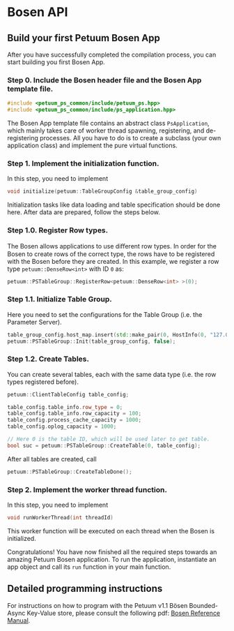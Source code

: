 # Bosen API

## Build your first Petuum Bosen App
After you have successfully completed the compilation process, you can start building you first Bosen App.

### Step 0. Include the Bosen header file and the Bosen App template file.

```cpp
#include <petuum_ps_common/include/petuum_ps.hpp>
#include <petuum_ps_common/include/ps_application.hpp>
```

The Bosen App template file contains an abstract class ```PsApplication```, which mainly takes care of worker thread spawning, registering, and de-registering processes. All you have to do is to create a subclass (your own application class) and implement the pure virtual functions.

### Step 1. Implement the initialization function.

In this step, you need to implement 

```cpp
void initialize(petuum::TableGroupConfig &table_group_config)
```

Initialization tasks like data loading and table specification should be done here. After data are prepared, follow the steps below.

### Step 1.0. Register Row types.

The Bosen allows applications to use diﬀerent row types. In order for the Bosen to create rows of the correct type, the rows have to be registered with the Bosen before they are created. In this example, we register a row type ```petuum::DenseRow<int>``` with ID ```0``` as:

```cpp
petuum::PSTableGroup::RegisterRow<petuum::DenseRow<int> >(0);
```

### Step 1.1. Initialize Table Group.

Here you need to set the configurations for the Table Group (i.e. the Parameter Server).

```cpp
table_group_config.host_map.insert(std::make_pair(0, HostInfo(0, "127.0.0.1", "10000")));
petuum::PSTableGroup::Init(table_group_config, false);
```

### Step 1.2. Create Tables.

You can create several tables, each with the same data type (i.e. the row types registered before).

```cpp
petuum::ClientTableConfig table_config;

table_config.table_info.row_type = 0;
table_config.table_info.row_capacity = 100;
table_config.process_cache_capacity = 1000;
table_config.oplog_capacity = 1000;

// Here 0 is the table ID, which will be used later to get table.
bool suc = petuum::PSTableGroup::CreateTable(0, table_config);
```

After all tables are created, call

```cpp
petuum::PSTableGroup::CreateTableDone();
```

### Step 2. Implement the worker thread function.

In this step, you need to implement

```cpp
void runWorkerThread(int threadId)
```

This worker function will be executed on each thread when the Bosen is initialized.

Congratulations! You have now finished all the required steps towards an amazing Petuum Bosen application. To run the application, instantiate an app object and call its ```run``` function in your main function.

## Detailed programming instructions

For instructions on how to program with the Petuum v1.1 Bösen Bounded-Async Key-Value store, please consult the following pdf: [Bosen Reference Manual](_downloads/bosen_refman.pdf).
